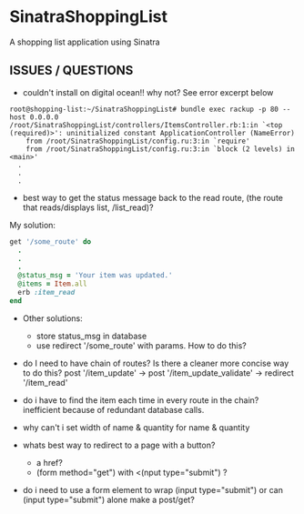 # SinatraShoppingList
A shopping list application using Sinatra

## ISSUES / QUESTIONS
* couldn't install on digital ocean!! why not? See error excerpt below
```
root@shopping-list:~/SinatraShoppingList# bundle exec rackup -p 80 --host 0.0.0.0
/root/SinatraShoppingList/controllers/ItemsController.rb:1:in `<top (required)>': uninitialized constant ApplicationController (NameError)
	from /root/SinatraShoppingList/config.ru:3:in `require'
	from /root/SinatraShoppingList/config.ru:3:in `block (2 levels) in <main>'
  .
  .
  .
```
* best way to get the status message back to the read route, (the route that reads/displays list, /list_read)?

My solution:
``` ruby
get '/some_route' do
  .
  .
  .
  @status_msg = 'Your item was updated.'
  @items = Item.all
  erb :item_read
end
```
* Other solutions:
  * store status_msg in database
  * use redirect '/some_route' with params.  How to do this?




* do I need to have chain of routes?  Is there a cleaner more concise way to do this?  post '/item_update' -> post '/item_update_validate' -> redirect '/item_read'

* do i have to find the item each time in every route in the chain?  inefficient because of redundant database calls.

* why can't i set width of name & quantity for name & quantity

* whats best way to redirect to a page with a button?
  * a href?
  * (form method="get")  with  <(nput type="submit")  ?

* do i need to use a form element to wrap (input type="submit")  or can (input type="submit") alone make a post/get?
